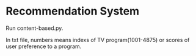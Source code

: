 # Recommendation System

Run content-based.py.

In txt file, numbers means indexs of TV program(1001-4875) or scores of user preference to a program.
